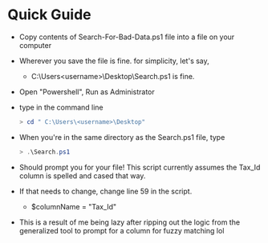 # Quick Guide

- Copy contents of Search-For-Bad-Data.ps1 file into a file on your computer

- Wherever you save the file is fine. for simplicity, let's say,
    * C:\Users\<username>\Desktop\Search.ps1 is fine.

- Open "Powershell", Run as Administrator

- type in the command line
    ```powershell
    > cd " C:\Users\<username>\Desktop"
    ```

- When you're in the same directory as the Search.ps1 file, 
    type
    ```powershell
    > .\Search.ps1
    ```

- Should prompt you for your file! This script currently assumes the Tax_Id column is spelled and cased that way. 
- If that needs to change, change line 59 in the script. 
    * $columnName = "Tax_Id"
- This is a result of me being lazy after ripping out the logic from the generalized tool to prompt for a column for fuzzy matching lol